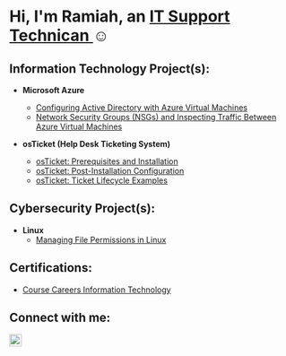 <h1>Hi, I'm Ramiah, an <a href="https://linkedin.com/in/ramiah-jackson/">IT Support Technican </a>☺</h1>

<h2>Information Technology Project(s):</h2>

- <b>Microsoft Azure</b>
  - [Configuring Active Directory with Azure Virtual Machines](https://github.com/ramiahj/activedirectory)
  - [Network Security Groups (NSGs) and Inspecting Traffic Between Azure Virtual Machines](https://github.com/ramiahj/network-security-groups/tree/main)

- <b>osTicket (Help Desk Ticketing System)</b>
  - [osTicket: Prerequisites and Installation](https://github.com/ramiahj/osticket-prereqs)
  - [osTicket: Post-Installation Configuration](https://github.com/ramiahj/post-install-config/tree/main)
  - [osTicket: Ticket Lifecycle Examples](https://github.com/ramiahj/ticket-lifecycle)

 <h2>Cybersecurity Project(s):</h2>

- <b>Linux</b>
  - [Managing File Permissions in Linux](https://github.com/ramiahj/FIle-Permissions-in-Linux/tree/main)

 <h2>Certifications:</h2>

  - [Course Careers Information Technology](https://i.imgur.com/aqDmPlv.png)

<h2>Connect with me:</h2>

[<img align="left" alt="Josh | LinkedIn" width="22px" src="https://cdn.jsdelivr.net/npm/simple-icons@v3/icons/linkedin.svg" />][linkedin]

[linkedin]: https://linkedin.com/in/ramiah-jackson/
